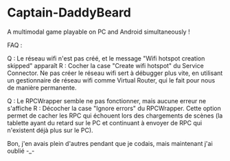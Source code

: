 # Captain-DaddyBeard
A multimodal game playable on PC and Android simultaneously !

FAQ :

Q : Le réseau wifi n'est pas créé, et le message "Wifi hotspot creation skipped" apparaît
R : Cocher la case "Create wifi hotspot" du Service Connector. Ne pas créer le réseau wifi sert à débugger
plus vite, en utilisant un gestionnaire de réseau wifi comme Virtual Router, qui le fait pour nous de manière
permanente.

Q : Le RPCWrapper semble ne pas fonctionner, mais aucune erreur ne s'affiche
R : Décocher la case "Ignore errors" du RPCWrapper. Cette option permet de cacher les RPC qui échouent lors
des chargements de scènes (la tablette ayant du retard sur le PC et continuant à envoyer de RPC qui n'existent
déjà plus sur le PC).

Bon, j'en avais plein d'autres pendant que je codais, mais maintenant j'ai oublié -_-
